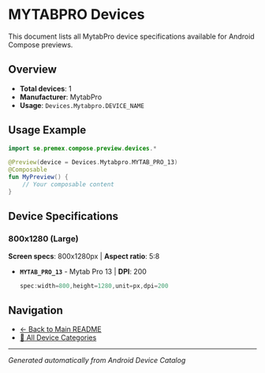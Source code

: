 # MYTABPRO Devices

This document lists all MytabPro device specifications available for Android Compose previews.

## Overview

- **Total devices**: 1
- **Manufacturer**: MytabPro
- **Usage**: `Devices.Mytabpro.DEVICE_NAME`

## Usage Example

```kotlin
import se.premex.compose.preview.devices.*

@Preview(device = Devices.Mytabpro.MYTAB_PRO_13)
@Composable
fun MyPreview() {
    // Your composable content
}
```

## Device Specifications

### 800x1280 (Large)

**Screen specs**: 800x1280px | **Aspect ratio**: 5:8

- **`MYTAB_PRO_13`** - Mytab Pro 13 | **DPI**: 200
  ```kotlin
  spec:width=800,height=1280,unit=px,dpi=200
  ```

## Navigation

- [← Back to Main README](../../README.md)
- [📱 All Device Categories](../README.md)

---
*Generated automatically from Android Device Catalog*
